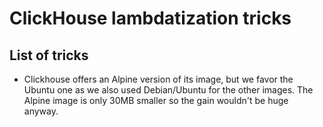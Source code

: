 # ClickHouse lambdatization tricks

## List of tricks

- Clickhouse offers an Alpine version of its image, but we favor the Ubuntu one
  as we also used Debian/Ubuntu for the other images. The Alpine image is only
  30MB smaller so the gain wouldn't be huge anyway.
